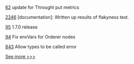 
[62](https://github.com/hyperledger-labs/PerformanceSandBox/pull/62) update for Throught put metrics

[2246](https://github.com/hyperledger/iroha/pull/2246) [documentation]: Written up results of flakyness test.

[95](https://github.com/hyperledger-labs/hlf-operator/pull/95) 1.7.0 release

[94](https://github.com/hyperledger-labs/hlf-operator/pull/94) Fix envVars for Orderer nodes

[843](https://github.com/hyperledger-labs/solang/pull/843) Allow types to be called error


[See more >>>](https://start-here.hyperledger.org/pull-requests)
